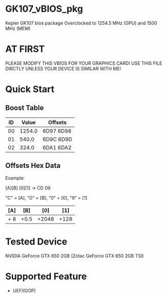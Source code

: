# GK107_vBIOS_pkg
Kepler GK107 bios package
Overclocked to 1254.5 MHz (GPU) and 1500 MHz (MEM)

# AT FIRST
PLEASE MODIFY THIS VBIOS FOR YOUR GRAPHICS CARD!
USE THIS FILE DIRCTLY UNLESS YOUR DEVICE IS SIMILAR WITH ME!

# Quick Start
## Boost Table
| ID | Value |  Offsets  |
|----|-------|-----------|
| 00 |1254.0 | 6D97 6D98 |
| 01 | 540.0 | 6D9C 6D9D |
| 02 | 324.0 | 6DA1 6DA2 |
## Offsets Hex Data
Example: 

[A][B] [0][1] -> CD 09

"C" = [A], "D" = [B], "0" = [0], "9" = [1]

|  [A]  |  [B]  |  [0]  |  [1]  |
|-------|-------|-------|-------|
| + 8   | +0.5  | +2048 | +128  |

# Tested Device
NVIDIA GeForce GTX 650 2GB (Zotac GeForce GTX 650 2GB TSI)

# Supported Feature
- UEFI(GOP)

